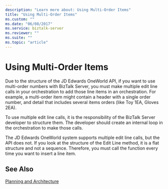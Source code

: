 ```yaml
---
description: "Learn more about: Using Multi-Order Items"
title: "Using Multi-Order Items"
ms.custom: ""
ms.date: "06/08/2017"
ms.service: biztalk-server
ms.reviewer: ""
ms.suite: ""
ms.topic: "article"
---
```

# Using Multi-Order Items
Due to the structure of the JD Edwards OneWorld API, if you want to use multi-order numbers with BizTalk Server, you must make multiple edit line calls in your orchestration to add those line items in an orchestration. For example, a multi-order item might contain a header with a single order number, and detail that includes several items orders (like Toy 1EA, Gloves 2EA).  
  
 To use multiple edit line calls, it is the responsibility of the BizTalk Server developer to structure them. The developer should create an internal loop in the orchestration to make those calls.  
  
 The JD Edwards OneWorld system supports multiple edit line calls, but the API does not. If you look at the structure of the Edit Line method, it is a flat structure and not a sequence. Therefore, you must call the function every time you want to insert a line item.  
  
## See Also  
 [Planning and Architecture](../core/planning-and-architecture17.md)
